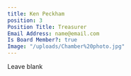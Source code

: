 ```yaml
---
title: Ken Peckham
position: 3
Position Title: Treasurer
Email Address: name@email.com
Is Board Member?: true
Image: "/uploads/Chamber%20photo.jpg"
---
```


Leave blank
